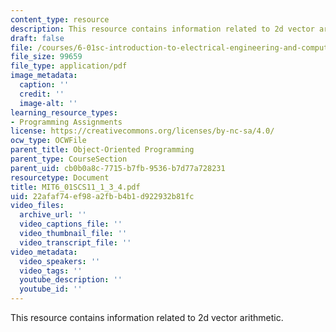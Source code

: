 ```yaml
---
content_type: resource
description: This resource contains information related to 2d vector arithmetic.
draft: false
file: /courses/6-01sc-introduction-to-electrical-engineering-and-computer-science-i-spring-2011/22afaf74ef98a2fbb4b1d922932b81fc_MIT6_01SCS11_1_3_4.pdf
file_size: 99659
file_type: application/pdf
image_metadata:
  caption: ''
  credit: ''
  image-alt: ''
learning_resource_types:
- Programming Assignments
license: https://creativecommons.org/licenses/by-nc-sa/4.0/
ocw_type: OCWFile
parent_title: Object-Oriented Programming
parent_type: CourseSection
parent_uid: cb0b0a8c-7715-b7fb-9536-b7d77a728231
resourcetype: Document
title: MIT6_01SCS11_1_3_4.pdf
uid: 22afaf74-ef98-a2fb-b4b1-d922932b81fc
video_files:
  archive_url: ''
  video_captions_file: ''
  video_thumbnail_file: ''
  video_transcript_file: ''
video_metadata:
  video_speakers: ''
  video_tags: ''
  youtube_description: ''
  youtube_id: ''
---
```

This resource contains information related to 2d vector arithmetic.
